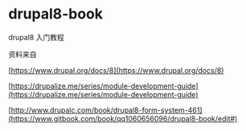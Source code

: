 # drupal8-book

drupal8 入门教程

资料来自

[https://www.drupal.org/docs/8](https://www.drupal.org/docs/8)

[https://drupalize.me/series/module-development-guide](https://drupalize.me/series/module-development-guide)

[http://www.drupalc.com/book/drupal8-form-system-461](https://www.gitbook.com/book/qq1060656096/drupal8-book/edit#)

